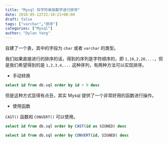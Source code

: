 ```yaml
---
title: "Mysql 将字符串按数字进行排序"
date: 2018-05-22T22:10:21+08:00
draft: false
tags: ["varchar","排序"]
categories: ["Mysql"]
author: "Dylan Yang"
---
```


自建了一个表，其中的字段为 `char` 或者 `varchar` 的类型。

我们如果直接进行的排序的话，得到的序列是字符顺序的，即 `1,10,2,20,...`，但是我们希望得到的是 `1,2,3,4,...` 这种序列，有两种方法可以实现排序。
<!--more-->

- 手动转换

``` sql
select id from db.sql order by id + 0 desc
```

但是这种方式显得有点丑，其实 Mysql 提供了一个非常好用的函数进行操作。

- 使用函数

`CAST()` 函数和 `CONVERT()` 可以使用。

``` sql
select id from db.sql order by CAST(id as SIGNED) desc
```

``` sql
select id from db.sql order by CONVERT(id, SIGNED) desc
```
